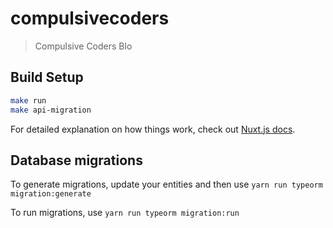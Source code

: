 # compulsivecoders

> Compulsive Coders Blo
## Build Setup

``` bash
make run
make api-migration
```

For detailed explanation on how things work, check out [Nuxt.js docs](https://nuxtjs.org).

## Database migrations
To generate migrations, update your entities and then use `yarn run typeorm migration:generate` 

To run migrations, use `yarn run typeorm migration:run`
